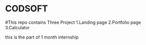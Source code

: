 # CODSOFT


#This repo contains Three Project 
1.Landing page
2.Portfolio page
3.Calculator

this is the part of 1 month internship 
